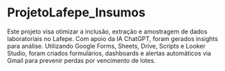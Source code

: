 # ProjetoLafepe_Insumos
Este projeto visa otimizar a inclusão, extração e amostragem de dados laboratoriais no Lafepe. Com apoio da IA ChatGPT, foram gerados insights para análise. Utilizando Google Forms, Sheets, Drive, Scripts e Looker Studio, foram criados formulários, dashboards e alertas automáticos via Gmail para prevenir perdas por vencimento de lotes.
